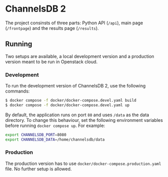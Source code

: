 # ChannelsDB 2

The project consinsts of three parts: Python API (`/api`), main page (`/frontpage`) and the results page (`/results`).

## Running

Two setups are available, a local development version and a production version meant to be run in Openstack cloud. 

### Development

To run the development version of ChannelsDB 2, use the following commands:

```bash
$ docker compose -f docker/docker-compose.devel.yaml build
$ docker compose -f docker/docker-compose.devel.yaml up
```

By default, the application runs on port `80` and uses `/data` as the data directory. To change this behaviour,
set the following environment variables before running `docker compose up`. For example:

```bash
export CHANNELSDB_PORT=8080
export CHANNELSDB_DATA=/home/channelsdb/data
```

### Production

The production version has to use `docker/docker-compose.production.yaml` file. No further setup is allowed.
